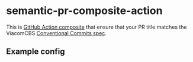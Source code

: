 # semantic-pr-composite-action

This is [GitHub Action composite](https://docs.github.com/en/actions/creating-actions/creating-a-composite-action) that ensure that your PR title matches the ViacomCBS [Conventional Commits spec](https://www.conventionalcommits.org/).

## Example config

```yml

```
